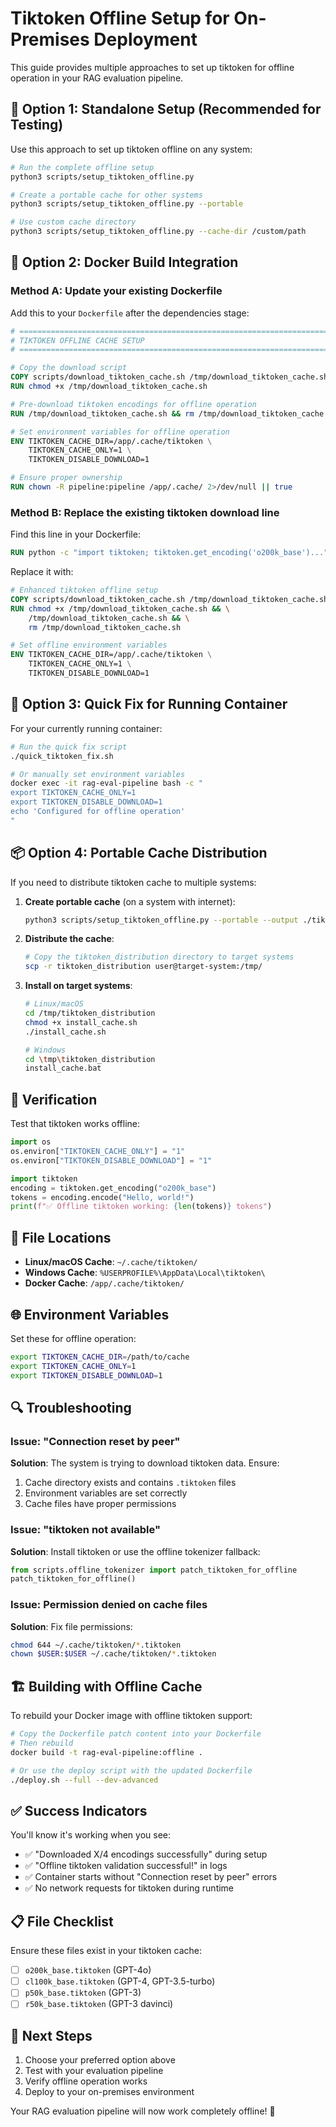 # Tiktoken Offline Setup for On-Premises Deployment

This guide provides multiple approaches to set up tiktoken for offline operation in your RAG evaluation pipeline.

## 🎯 Option 1: Standalone Setup (Recommended for Testing)

Use this approach to set up tiktoken offline on any system:

```bash
# Run the complete offline setup
python3 scripts/setup_tiktoken_offline.py

# Create a portable cache for other systems
python3 scripts/setup_tiktoken_offline.py --portable

# Use custom cache directory
python3 scripts/setup_tiktoken_offline.py --cache-dir /custom/path
```

## 🐳 Option 2: Docker Build Integration

### Method A: Update your existing Dockerfile

Add this to your `Dockerfile` after the dependencies stage:

```dockerfile
# ============================================================================
# TIKTOKEN OFFLINE CACHE SETUP
# ============================================================================

# Copy the download script
COPY scripts/download_tiktoken_cache.sh /tmp/download_tiktoken_cache.sh
RUN chmod +x /tmp/download_tiktoken_cache.sh

# Pre-download tiktoken encodings for offline operation
RUN /tmp/download_tiktoken_cache.sh && rm /tmp/download_tiktoken_cache.sh

# Set environment variables for offline operation
ENV TIKTOKEN_CACHE_DIR=/app/.cache/tiktoken \
    TIKTOKEN_CACHE_ONLY=1 \
    TIKTOKEN_DISABLE_DOWNLOAD=1

# Ensure proper ownership
RUN chown -R pipeline:pipeline /app/.cache/ 2>/dev/null || true
```

### Method B: Replace the existing tiktoken download line

Find this line in your Dockerfile:
```dockerfile
RUN python -c "import tiktoken; tiktoken.get_encoding('o200k_base')..." || echo "⚠️ Tiktoken pre-download failed..."
```

Replace it with:
```dockerfile
# Enhanced tiktoken offline setup
COPY scripts/download_tiktoken_cache.sh /tmp/download_tiktoken_cache.sh
RUN chmod +x /tmp/download_tiktoken_cache.sh && \
    /tmp/download_tiktoken_cache.sh && \
    rm /tmp/download_tiktoken_cache.sh

# Set offline environment variables
ENV TIKTOKEN_CACHE_DIR=/app/.cache/tiktoken \
    TIKTOKEN_CACHE_ONLY=1 \
    TIKTOKEN_DISABLE_DOWNLOAD=1
```

## 🚀 Option 3: Quick Fix for Running Container

For your currently running container:

```bash
# Run the quick fix script
./quick_tiktoken_fix.sh

# Or manually set environment variables
docker exec -it rag-eval-pipeline bash -c "
export TIKTOKEN_CACHE_ONLY=1
export TIKTOKEN_DISABLE_DOWNLOAD=1
echo 'Configured for offline operation'
"
```

## 📦 Option 4: Portable Cache Distribution

If you need to distribute tiktoken cache to multiple systems:

1. **Create portable cache** (on a system with internet):
   ```bash
   python3 scripts/setup_tiktoken_offline.py --portable --output ./tiktoken_distribution
   ```

2. **Distribute the cache**:
   ```bash
   # Copy the tiktoken_distribution directory to target systems
   scp -r tiktoken_distribution user@target-system:/tmp/
   ```

3. **Install on target systems**:
   ```bash
   # Linux/macOS
   cd /tmp/tiktoken_distribution
   chmod +x install_cache.sh
   ./install_cache.sh
   
   # Windows
   cd \tmp\tiktoken_distribution
   install_cache.bat
   ```

## 🔧 Verification

Test that tiktoken works offline:

```python
import os
os.environ["TIKTOKEN_CACHE_ONLY"] = "1"
os.environ["TIKTOKEN_DISABLE_DOWNLOAD"] = "1"

import tiktoken
encoding = tiktoken.get_encoding("o200k_base")
tokens = encoding.encode("Hello, world!")
print(f"✅ Offline tiktoken working: {len(tokens)} tokens")
```

## 📁 File Locations

- **Linux/macOS Cache**: `~/.cache/tiktoken/`
- **Windows Cache**: `%USERPROFILE%\AppData\Local\tiktoken\`
- **Docker Cache**: `/app/.cache/tiktoken/`

## 🌐 Environment Variables

Set these for offline operation:

```bash
export TIKTOKEN_CACHE_DIR=/path/to/cache
export TIKTOKEN_CACHE_ONLY=1
export TIKTOKEN_DISABLE_DOWNLOAD=1
```

## 🔍 Troubleshooting

### Issue: "Connection reset by peer"
**Solution**: The system is trying to download tiktoken data. Ensure:
1. Cache directory exists and contains `.tiktoken` files
2. Environment variables are set correctly
3. Cache files have proper permissions

### Issue: "tiktoken not available"
**Solution**: Install tiktoken or use the offline tokenizer fallback:
```python
from scripts.offline_tokenizer import patch_tiktoken_for_offline
patch_tiktoken_for_offline()
```

### Issue: Permission denied on cache files
**Solution**: Fix file permissions:
```bash
chmod 644 ~/.cache/tiktoken/*.tiktoken
chown $USER:$USER ~/.cache/tiktoken/*.tiktoken
```

## 🏗️ Building with Offline Cache

To rebuild your Docker image with offline tiktoken support:

```bash
# Copy the Dockerfile patch content into your Dockerfile
# Then rebuild
docker build -t rag-eval-pipeline:offline .

# Or use the deploy script with the updated Dockerfile
./deploy.sh --full --dev-advanced
```

## ✅ Success Indicators

You'll know it's working when you see:
- ✅ "Downloaded X/4 encodings successfully" during setup
- ✅ "Offline tiktoken validation successful!" in logs  
- ✅ Container starts without "Connection reset by peer" errors
- ✅ No network requests for tiktoken during runtime

## 📋 File Checklist

Ensure these files exist in your tiktoken cache:
- [ ] `o200k_base.tiktoken` (GPT-4o)
- [ ] `cl100k_base.tiktoken` (GPT-4, GPT-3.5-turbo)  
- [ ] `p50k_base.tiktoken` (GPT-3)
- [ ] `r50k_base.tiktoken` (GPT-3 davinci)

## 🎉 Next Steps

1. Choose your preferred option above
2. Test with your evaluation pipeline
3. Verify offline operation works
4. Deploy to your on-premises environment

Your RAG evaluation pipeline will now work completely offline! 🎯
